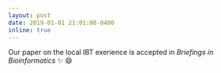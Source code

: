 ```yaml
---
layout: post
date: 2019-01-01 21:01:00-0400
inline: true
---
```


Our paper on the local IBT exerience is accepted in _Briefings in Bioinformatics_ :sparkles: :smile:
